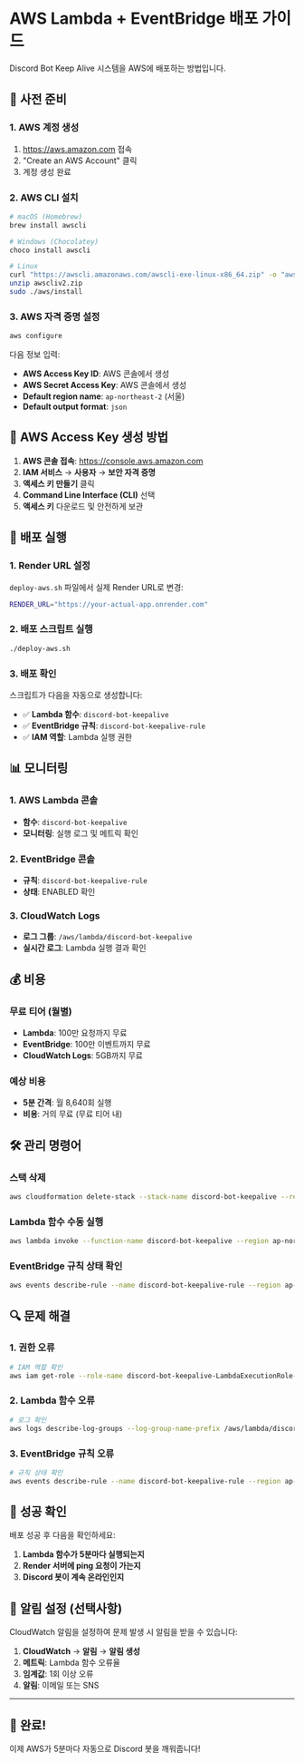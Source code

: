 # AWS Lambda + EventBridge 배포 가이드

Discord Bot Keep Alive 시스템을 AWS에 배포하는 방법입니다.

## 🔧 사전 준비

### 1. AWS 계정 생성

1. https://aws.amazon.com 접속
2. "Create an AWS Account" 클릭
3. 계정 생성 완료

### 2. AWS CLI 설치

```bash
# macOS (Homebrew)
brew install awscli

# Windows (Chocolatey)
choco install awscli

# Linux
curl "https://awscli.amazonaws.com/awscli-exe-linux-x86_64.zip" -o "awscliv2.zip"
unzip awscliv2.zip
sudo ./aws/install
```

### 3. AWS 자격 증명 설정

```bash
aws configure
```

다음 정보 입력:

- **AWS Access Key ID**: AWS 콘솔에서 생성
- **AWS Secret Access Key**: AWS 콘솔에서 생성
- **Default region name**: `ap-northeast-2` (서울)
- **Default output format**: `json`

## 🔑 AWS Access Key 생성 방법

1. **AWS 콘솔 접속**: https://console.aws.amazon.com
2. **IAM 서비스** → **사용자** → **보안 자격 증명**
3. **액세스 키 만들기** 클릭
4. **Command Line Interface (CLI)** 선택
5. **액세스 키** 다운로드 및 안전하게 보관

## 🚀 배포 실행

### 1. Render URL 설정

`deploy-aws.sh` 파일에서 실제 Render URL로 변경:

```bash
RENDER_URL="https://your-actual-app.onrender.com"
```

### 2. 배포 스크립트 실행

```bash
./deploy-aws.sh
```

### 3. 배포 확인

스크립트가 다음을 자동으로 생성합니다:

- ✅ **Lambda 함수**: `discord-bot-keepalive`
- ✅ **EventBridge 규칙**: `discord-bot-keepalive-rule`
- ✅ **IAM 역할**: Lambda 실행 권한

## 📊 모니터링

### 1. AWS Lambda 콘솔

- **함수**: `discord-bot-keepalive`
- **모니터링**: 실행 로그 및 메트릭 확인

### 2. EventBridge 콘솔

- **규칙**: `discord-bot-keepalive-rule`
- **상태**: ENABLED 확인

### 3. CloudWatch Logs

- **로그 그룹**: `/aws/lambda/discord-bot-keepalive`
- **실시간 로그**: Lambda 실행 결과 확인

## 💰 비용

### 무료 티어 (월별)

- **Lambda**: 100만 요청까지 무료
- **EventBridge**: 100만 이벤트까지 무료
- **CloudWatch Logs**: 5GB까지 무료

### 예상 비용

- **5분 간격**: 월 8,640회 실행
- **비용**: 거의 무료 (무료 티어 내)

## 🛠️ 관리 명령어

### 스택 삭제

```bash
aws cloudformation delete-stack --stack-name discord-bot-keepalive --region ap-northeast-2
```

### Lambda 함수 수동 실행

```bash
aws lambda invoke --function-name discord-bot-keepalive --region ap-northeast-2 --payload '{}' test.json
```

### EventBridge 규칙 상태 확인

```bash
aws events describe-rule --name discord-bot-keepalive-rule --region ap-northeast-2
```

## 🔍 문제 해결

### 1. 권한 오류

```bash
# IAM 역할 확인
aws iam get-role --role-name discord-bot-keepalive-LambdaExecutionRole-XXXXX
```

### 2. Lambda 함수 오류

```bash
# 로그 확인
aws logs describe-log-groups --log-group-name-prefix /aws/lambda/discord-bot-keepalive
```

### 3. EventBridge 규칙 오류

```bash
# 규칙 상태 확인
aws events describe-rule --name discord-bot-keepalive-rule --region ap-northeast-2
```

## 🎯 성공 확인

배포 성공 후 다음을 확인하세요:

1. **Lambda 함수가 5분마다 실행되는지**
2. **Render 서버에 ping 요청이 가는지**
3. **Discord 봇이 계속 온라인인지**

## 📱 알림 설정 (선택사항)

CloudWatch 알림을 설정하여 문제 발생 시 알림을 받을 수 있습니다:

1. **CloudWatch** → **알림** → **알림 생성**
2. **메트릭**: Lambda 함수 오류율
3. **임계값**: 1회 이상 오류
4. **알림**: 이메일 또는 SNS

---

## 🎉 완료!

이제 AWS가 5분마다 자동으로 Discord 봇을 깨워줍니다!
